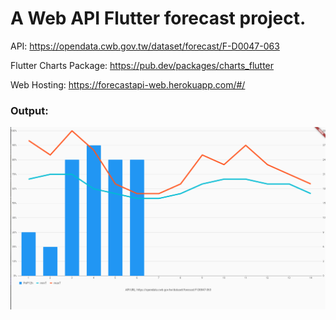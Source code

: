 
# A Web API Flutter forecast project.

API: https://opendata.cwb.gov.tw/dataset/forecast/F-D0047-063

Flutter Charts Package: https://pub.dev/packages/charts_flutter

Web Hosting: https://forecastapi-web.herokuapp.com/#/



### Output:
<img src = "output.png">


